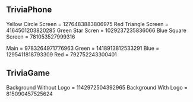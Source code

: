 ## TriviaPhone
Yellow Circle Screen = 1276483883806975
Red Triangle Screen = 4164501203820285
Green Star Scren = 1029237235836066
Blue Square Screen = 781053527999316

Main = 9783264971776963
Green = 1418913812533291
Blue = 1295411818793309
Red = 792752243300401

## TriviaGame
Background Without Logo = 1142972504392965
Background With Logo = 815090457525624
